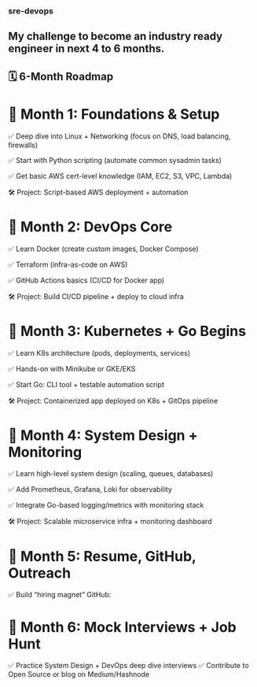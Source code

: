 ### sre-devops

## My challenge to become an industry ready engineer in next 4 to 6 months.

## 🗓️ 6-Month Roadmap

# 📅 Month 1: Foundations & Setup
✅ Deep dive into Linux + Networking (focus on DNS, load balancing, firewalls)

✅ Start with Python scripting (automate common sysadmin tasks)

✅ Get basic AWS cert-level knowledge (IAM, EC2, S3, VPC, Lambda)

🛠 Project: Script-based AWS deployment + automation

# 📅 Month 2: DevOps Core
✅ Learn Docker (create custom images, Docker Compose)

✅ Terraform (infra-as-code on AWS)

✅ GitHub Actions basics (CI/CD for Docker app)

🛠 Project: Build CI/CD pipeline + deploy to cloud infra

# 📅 Month 3: Kubernetes + Go Begins
✅ Learn K8s architecture (pods, deployments, services)

✅ Hands-on with Minikube or GKE/EKS

✅ Start Go: CLI tool + testable automation script

🛠 Project: Containerized app deployed on K8s + GitOps pipeline

# 📅 Month 4: System Design + Monitoring
✅ Learn high-level system design (scaling, queues, databases)

✅ Add Prometheus, Grafana, Loki for observability

✅ Integrate Go-based logging/metrics with monitoring stack

🛠 Project: Scalable microservice infra + monitoring dashboard

# 📅 Month 5: Resume, GitHub, Outreach
✅ Build “hiring magnet” GitHub:


# 📅 Month 6: Mock Interviews + Job Hunt
✅ Practice System Design + DevOps deep dive interviews
✅ Contribute to Open Source or blog on Medium/Hashnode

